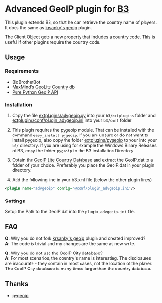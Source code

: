 Advanced GeoIP plugin for [B3](http://www.bigbrotherbot.net/ "BigBrotherBot")
=============================================================================
This plugin extends B3, so that he can retrieve the country name of players.
It does the same as [krsanky's geoip](https://github.com/krsanky/b3-geoip) plugin.

The Client Object gets a new property that includes a country code. This is useful if other plugins require the country code.

## Usage

### Requirements
- [BigBrotherBot](http://bigbrotherbot.net/)
- [MaxMind's GeoLite Country db](http://dev.maxmind.com/geoip/legacy/geolite)
- [Pure Python GeoIP API](https://github.com/appliedsec/pygeoip/)

### Installation
1. Copy the file [extplugins/advgeoip.py](extplugins/advgeoip.py) into your `b3/extplugins` folder and
[extplugins/conf/plugin_advgeoip.ini](extplugins/conf/plugin_advgeoip.ini) into your `b3/conf` folder

2. This plugin requires the pygeoip module. That can be installed with the command `easy_install pygeoip`.
  If you are unsure or do not want to install pygeoip, also copy the folder [extplugins/pygeoip](extplugins/pygeoip) to your into your `b3/` directory.
  If you are using for example the Windows Binary Releases of B3, copy the folder `pygeoip` to the B3 installation Directory.

3. Obtain the [GeoIP Lite Country Database](http://dev.maxmind.com/geoip/legacy/geolite) and extract the GeoIP.dat to a folder of your choice. Preferably you place the GeoIP.dat in your plugin directory.

4. Add the following line in your b3.xml file (below the other plugin lines)
```xml
<plugin name="advgeoip" config="@conf/plugin_advgeoip.ini"/>
```

### Settings
Setup the Path to the GeoIP.dat into the `plugin_advgeoip.ini` file.

## FAQ
**Q**: Why you do not fork [krsanky's geoip](https://github.com/krsanky/b3-geoip) plugin and created improved?  
**A**: The code is trivial and my changes are the same as new write.

**Q**: Why you do not use the GeoIP City database?  
**A**: For most scenarios, the country's name is interesting.
The disclosures are inaccurate - they contain in most cases, not the location of the player.
The GeoIP City database is many times larger than the country database.

## Thanks
- [pygeoip](https://github.com/appliedsec/pygeoip/)
